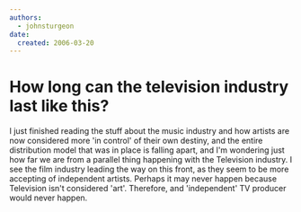 ```yaml
---
authors:
  - johnsturgeon
date:
  created: 2006-03-20
---
```


# How long can the television industry last like this?

I just finished reading the stuff about the music industry and how artists are now considered more 'in control' of their own destiny, and the entire distribution model that was in place is falling apart, and I'm wondering just how far we are from a parallel thing happening with the Television industry. I see the film industry leading the way on this front, as they seem to be more accepting of independent artists. Perhaps it may never happen because Television isn't considered 'art'. Therefore, and 'independent' TV producer would never happen.
